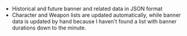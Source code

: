 - Historical and future banner and related data in JSON format
- Character and Weapon lists are updated automatically, while banner data is updated by hand because I haven't found a list with banner durations down to the minute.

